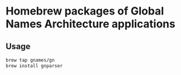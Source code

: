 # Homebrew packages of Global Names Architecture applications

## Usage

```bash
brew tap gnames/gn
brew install gnparser
```
